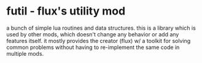 # futil - flux's utility mod

a bunch of simple lua routines and data structures. this is a library which is used by other mods, which doesn't change
any behavior or add any features itself. it mostly provides the creator (flux) w/ a toolkit for solving common problems
without having to re-implement the same code in multiple mods.
